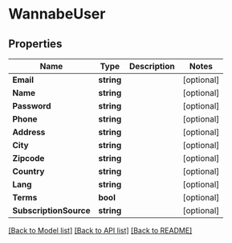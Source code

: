 # WannabeUser

## Properties

Name | Type | Description | Notes
------------ | ------------- | ------------- | -------------
**Email** | **string** |  | [optional] 
**Name** | **string** |  | [optional] 
**Password** | **string** |  | [optional] 
**Phone** | **string** |  | [optional] 
**Address** | **string** |  | [optional] 
**City** | **string** |  | [optional] 
**Zipcode** | **string** |  | [optional] 
**Country** | **string** |  | [optional] 
**Lang** | **string** |  | [optional] 
**Terms** | **bool** |  | [optional] 
**SubscriptionSource** | **string** |  | [optional] 

[[Back to Model list]](../README.md#documentation-for-models) [[Back to API list]](../README.md#documentation-for-api-endpoints) [[Back to README]](../README.md)


